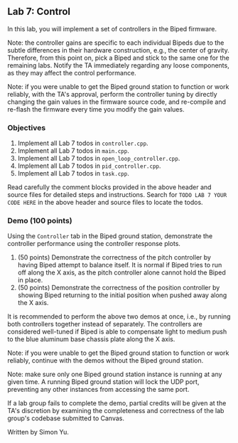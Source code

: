 ## Lab 7: Control

In this lab, you will implement a set of controllers in the Biped firmware.

Note: the controller gains are specific to each individual Bipeds due to the subtle differences in their hardware construction, e.g., the center of gravity. Therefore, from this point on, pick a Biped and stick to the same one for the remaining labs. Notify the TA immediately regarding any loose components, as they may affect the control performance.

Note: if you were unable to get the Biped ground station to function or work reliably, with the TA's approval, perform the controller tuning by directly changing the gain values in the firmware source code, and re-compile and re-flash the firmware every time you modify the gain values.

### Objectives

1. Implement all Lab 7 todos in `controller.cpp`.
2. Implement all Lab 7 todos in `main.cpp`.
3. Implement all Lab 7 todos in `open_loop_controller.cpp`.
4. Implement all Lab 7 todos in `pid_controller.cpp`.
5. Implement all Lab 7 todos in `task.cpp`.

Read carefully the comment blocks provided in the above header and source files for detailed steps and instructions. Search for `TODO LAB 7 YOUR CODE HERE` in the above header and source files to locate the todos.

### Demo (100 points)

Using the `Controller` tab in the Biped ground station, demonstrate the controller performance using the controller response plots.

1. (50 points) Demonstrate the correctness of the pitch controller by having Biped attempt to balance itself. It is normal if Biped tries to run off along the X axis, as the pitch controller alone cannot hold the Biped in place.
2. (50 points) Demonstrate the correctness of the position controller by showing Biped returning to the initial position when pushed away along the X axis.

It is recommended to perform the above two demos at once, i.e., by running both controllers together instead of separately. The controllers are considered well-tuned if Biped is able to compensate light to medium push to the blue aluminum base chassis plate along the X axis.

Note: if you were unable to get the Biped ground station to function or work reliably, continue with the demos without the Biped ground station.

Note: make sure only one Biped ground station instance is running at any given time. A running Biped ground station will lock the UDP port, preventing any other instances from accessing the same port.

If a lab group fails to complete the demo, partial credits will be given at the TA's discretion by examining the completeness and correctness of the lab group's codebase submitted to Canvas.

Written by Simon Yu.
